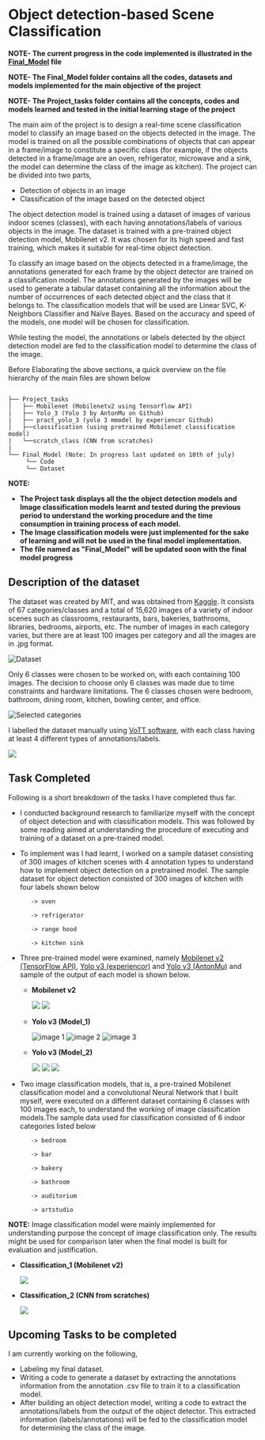 # Object detection-based Scene Classification
**NOTE- The current progress in the code implemented is illustrated in the [**Final_Model**](https://github.com/osman-95/Project_Progress_2/tree/master/Final_Model) file**

**NOTE- The Final_Model folder contains all the codes, datasets and models implemented for the main objective of the project**

**NOTE- The Project_tasks folder contains all the concepts, codes and models learned and tested in the initial learning stage of the project**

The main aim of the project is to design a real-time scene classification model to classify an image based on the objects detected in the image. The model is trained on all the possible combinations of objects that can appear in a frame/image to constitute a specific class (for example, if the objects detected in a frame/image are an oven, refrigerator, microwave and a sink, the model can determine the class of the image as kitchen).
The project can be divided into two parts,

- Detection of objects in an image
- Classification of the image based on the detected object

The object detection model is trained using a dataset of images of various indoor scenes (classes), with each having annotations/labels of various objects in the image. The dataset is trained with a pre-trained object detection model, Mobilenet v2. It was chosen for its high speed and fast training, which makes it suitable for real-time object detection.  

To classify an image based on the objects detected in a frame/image, the annotations generated for each frame by the object detector are trained on a classification model. The annotations generated by the images will be used to generate a tabular dataset containing all the information about the number of occurrences of each detected object and the class that it belongs to. The classification models that will be used are Linear SVC, K-Neighbors Classifier and Naïve Bayes. Based on the accuracy and speed of the models, one model will be chosen for classification.

While testing the model, the annotations or labels detected by the object detection model are fed to the classification model to determine the class of the image.

Before Elaborating the above sections, a quick overview on the file hierarchy of the main files are shown below
         
```   
 
├── Project_tasks
│   ├── Mobilenet (Mobilenetv2 using Tensorflow API)
|   ├── Yolo_3 (Yolo 3 by AntonMu on Github)
|   ├── pract_yolo_3 (yolo 3 mmodel by experiencor Github)
│   ├──classification (using pretrained Mobilenet classification model)
|   └──scratch_class (CNN from scratches) 
|        
└── Final_Model (Note: In progress last updated on 10th of july)
     └── Code
     └── Dataset

 ```       
**NOTE:**
- **The Project task displays all the the object detection models and Image classification models learnt and  tested during the previous period to understand the working procedure and the time consumption in training process of each model.** 
- **The Image classification models were just implemented for the sake of learning and will not be used in the final model implementation.**
- **The file named as "Final_Model" will be updated soon with the final model progress**

## Description of the dataset
The dataset was created by MIT, and was obtained from [Kaggle](https://www.kaggle.com/itsahmad/indoor-scenes-cvpr-2019?). It consists of 67 categories/classes and a total of 15,620 images of a variety of indoor scenes such as classrooms, restaurants, bars, bakeries, bathrooms, libraries, bedrooms, airports, etc. The number of images in each category varies, but there are at least 100 images per category and all the images are in .jpg format. 

![Dataset](https://raw.githubusercontent.com/osman-95/Project_Prog/master/ReadMe_img/Capture1.PNG)

Only 6 classes were chosen to be worked on, with each containing 100 images. The decision to choose only 6 classes was made due to time constraints and hardware limitations. The 6 classes chosen were bedroom, bathroom, dining room, kitchen, bowling center, and office.

 ![Selected categories](https://github.com/osman-95/Project_Progress_2/blob/master/ReadMe_img/Capture12121.PNG)

I labelled the dataset manually using [VoTT software](https://github.com/microsoft/VoTT), with each class having at least 4 different types of annotations/labels. 

 ![](https://github.com/osman-95/Project_Progress_2/blob/master/ReadMe_img/Capture21211.PNG)

## Task Completed
Following is a short breakdown of the tasks I have completed thus far.
- I conducted background research to familiarize myself with the concept of object detection and with classification models. This was followed by some reading aimed at understanding the procedure of executing and training of a dataset on a pre-trained model.

- To implement was I had learnt, I worked on a sample dataset consisting of 300 images of kitchen scenes with 4 annotation types to understand how to implement object detection on a pretrained model. The sample dataset for object detection consisted of 300 images of kitchen with four labels shown below

         -> oven

         -> refrigerator

         -> range hood

         -> kitchen sink

- Three pre-trained model were examined, namely [Mobilenet v2 (TensorFlow API)](), [Yolo v3 (experiencor)]() and [Yolo v3 (AntonMu)]() and sample of the output of each model is shown below.

  - **Mobilenet v2**
  
  
    ![](https://github.com/osman-95/Project_Progress_2/blob/master/Project_tasks/Mobilenet/Output/M_img.png)
    ![](https://github.com/osman-95/Project_Progress_2/blob/master/Project_tasks/Mobilenet/Output/M_img2.png)
  - **Yolo v3 (Model_1)**
  
    ![image 1](https://raw.githubusercontent.com/osman-95/Project_Prog/master/Project_tasks/pract_yolo_3/output/p1010843.jpg)
    ![image 2](https://raw.githubusercontent.com/osman-95/Project_Prog/master/Project_tasks/pract_yolo_3/output/rimg0408.jpg)
    ![image 3](https://raw.githubusercontent.com/osman-95/Project_Prog/master/Project_tasks/pract_yolo_3/output/p1000395.jpg)

    
  - **Yolo v3 (Model_2)**
  
    ![](https://raw.githubusercontent.com/osman-95/Project_Prog/master/Project_tasks/Yolo_3/TrainYourOwnYOLO_AM/Data/Source_Images/Test_Image_Detection_Results/VA-02-04-7657-02_l_catface.jpg)
    ![](https://raw.githubusercontent.com/osman-95/Project_Prog/master/Project_tasks/Yolo_3/TrainYourOwnYOLO_AM/Data/Source_Images/Test_Image_Detection_Results/N364080_catface.jpg)
    ![](https://raw.githubusercontent.com/osman-95/Project_Prog/master/Project_tasks/Yolo_3/TrainYourOwnYOLO_AM/Data/Source_Images/Test_Image_Detection_Results/N364071_catface.jpg)
    

- Two image classification models, that is, a pre-trained Mobilenet classification model and a convolutional Neural Network that I built myself, were executed on a different dataset containing 6 classes with 100 images each, to understand the working of image classification models.The sample data used for classification consisted of 6 indoor categories listed below

         -> bedroom

         -> bar

         -> bakery

         -> bathroom

         -> auditorium

         -> artstudio


**NOTE:** Image classification model were mainly implemented for understanding purpose the concept of image classification only. The results might be used for comparison later when the final model is built for evaluation and  justification. 

  - **Classification_1 (Mobilenet v2)**
  
    ![](https://raw.githubusercontent.com/osman-95/Project_Prog/master/ReadMe_img/Capture3.PNG)
    
  - **Classification_2 (CNN from scratches)**
  
    ![](https://raw.githubusercontent.com/osman-95/Project_Prog/master/ReadMe_img/Capture4.PNG)

## Upcoming Tasks to be completed
I am currently working on the following,
- Labeling my final dataset.
- Writing a code to generate a dataset by extracting the annotations information from the annotation .csv file to train it to a classification model. 
- After building an object detection model, writing a code to extract the annotations/labels from the output of the object detector. This extracted information (labels/annotations) will be fed to the classification model for determining the class of the image.



